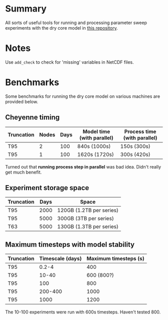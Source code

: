 <!-- Modifications to the GFDL dry core Fortran source for a series of experiments with the thermal damping timescale. For more info, see recent publication. -->
# Summary
All sorts of useful tools for running and processing parameter sweep experiments with the dry core model in [this repository](https://github.com/lukelbd/gfdl-drycore.git).

# Notes
Use `add_check` to check for 'missing' variables in NetCDF files.
<!-- May need to re-run damping rate experiments with 0.4 and 1 days for some reason. For the rest, only missing meridional wind variance in first 500 days, and missing PM-PE conversion for all days (omega was not saved in full files, so cannot calculate this one). -->

# Benchmarks
Some benchmarks for running the dry core model on various machines are provided below.

## Cheyenne timing
| Truncation | Nodes | Days | Model time (with parallel) | Process time (with parallel) |
| --- | --- | --- | --- | --- |
| T95 | 2 | 100 | 840s (1000s) | 150s (300s) |
| T95 | 1 | 100 | 1620s (1720s) | 300s (420s) |

Turned out that **running process step in parallel** was bad idea. Didn't really get much benefit.
<!-- Ask Thomas about archiving 2000 days at higher resolution or 5000 days at lower resolution. -->

## Experiment storage space
| Truncation | Days | Space |
| --- | --- | --- |
| T95 | 2000 | 120GB (1.2TB per series) |
| T95 | 5000 | 300GB (3TB per series) |
| T63 | 5000 | 130GB (1.3TB per series) |

## Maximum timesteps with model stability
| Truncation | Timescale (days) | Maximum timesteps (s) |
| --- | --- | --- |
| T95 | 0.2-4 | 400 |
| T95 | 10-40 | 600 (800?) |
| T95 | 100 | 800 |
| T95 | 200-400 | 1000 |
| T95 | 1000 | 1200 |

The 10-100 experiments were run with 600s timesteps. Haven't tested 800.


